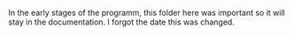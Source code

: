 In the early stages of the programm, this folder here was important so it will stay in the documentation. I forgot the date this was changed.